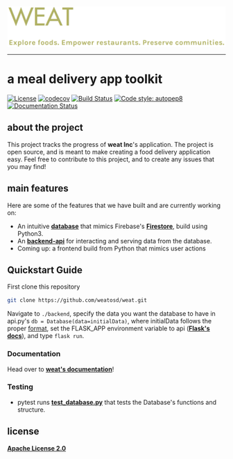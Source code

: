 <div>
  <a href="https://weatinc.com/">
  <img src="./weat_logo.png"><br>
  </a>
</div>

-----------------

# a meal delivery app toolkit

[![License](https://img.shields.io/badge/License-Apache%202.0-blue.svg)](https://opensource.org/licenses/Apache-2.0)
[![codecov](https://codecov.io/gh/weatosd/weat/branch/objects/graph/badge.svg?token=OYYLYPDTPP)](https://codecov.io/gh/weatosd/weat)
[![Build Status](https://travis-ci.org/weatosd/weat.svg?branch=api)](https://travis-ci.org/weatosd/weat)
[![Code style: autopep8](https://img.shields.io/badge/code%20style-autopep8-yellowgreen)](https://github.com/peter-evans/autopep8)
[![Documentation Status](https://readthedocs.org/projects/weat/badge/?version=latest)](https://weat.readthedocs.io/en/latest/?badge=latest)

## about the project

This project tracks the progress of **weat Inc**'s application. The project is open source, and is meant to make creating a food delivery application easy. Feel free to contribute to this project, and to create any issues that you may find!


## main features
Here are some of the features that we have built and are currently working on:
  - An intuitive **<a href="https://github.com/weatosd/weat/tree/main/backend-database">database</a>** that mimics Firebase's **<a href="https://firebase.google.com/docs/firestore">Firestore</a>**, build using Python3.
  - An **<a href="https://github.com/weatosd/weat/tree/main/api">backend-api</a>** for interacting and serving data from the database.
  - Coming up: a frontend build from Python that mimics user actions

## Quickstart Guide

First clone this repository
```sh
git clone https://github.com/weatosd/weat.git
```
Navigate to ```./backend```, specify the data you want the database to have in api.py's ```db = Database(data=initialData)```, where initialData follows the proper <a href="https://weat.readthedocs.io/en/latest/?badge=latest#instantiation">format</a>, set the FLASK_APP environment variable to api (<a href="https://flask.palletsprojects.com/en/1.1.x/cli/">**Flask's docs**</a>), and type ```flask run```.

### Documentation

Head over to <a href="https://weat.readthedocs.io/en/latest/?badge=latest">**weat's documentation**</a>!

### Testing
  - pytest runs **<a href="https://github.com/weatosd/weat/blob/main/test_database.py">test_database.py</a>** that tests the Database's functions and structure.

## license
**<a href="https://github.com/weatosd/weat/blob/main/LICENSE">Apache License 2.0</a>**
